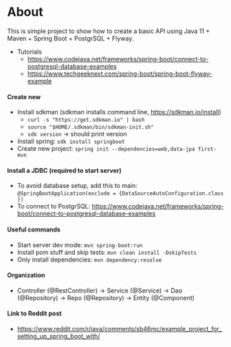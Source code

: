 # About
This is simple project to show how to create a basic API using Java 11 + Maven + Spring Boot + PostgrSQL + Flyway.

- Tutorials
    - https://www.codejava.net/frameworks/spring-boot/connect-to-postgresql-database-examples
    - https://www.techgeeknext.com/spring-boot/spring-boot-flyway-example


#### Create new
- Install sdkman (sdkman installs command line, https://sdkman.io/install)
    - `curl -s "https://get.sdkman.io" | bash`
    - `source "$HOME/.sdkman/bin/sdkman-init.sh"`
    - `sdk version` -> should print version
- Install spring: `sdk install springboot`
- Create new project: `spring init --dependencies=web,data-jpa first-mvn`


#### Install a JDBC (required to start server)
- To avoid database setup, add this to main: `@SpringBootApplication(exclude = {DataSourceAutoConfiguration.class })`
- To connect to PostgrSQL: https://www.codejava.net/frameworks/spring-boot/connect-to-postgresql-database-examples


#### Useful commands
- Start server dev mode: `mvn spring-boot:run`
- Install pom stuff and skip tests: `mvn clean install -DskipTests`
- Only install dependencies: `mvn dependency:resolve`


#### Organization
- Controller (@RestController) -> Service (@Service) -> Dao (@Repository) -> Repo (@Repository) -> Entity (@Component)


#### Link to Reddit post
- https://www.reddit.com/r/java/comments/sb46mc/example_project_for_setting_up_spring_boot_with/
